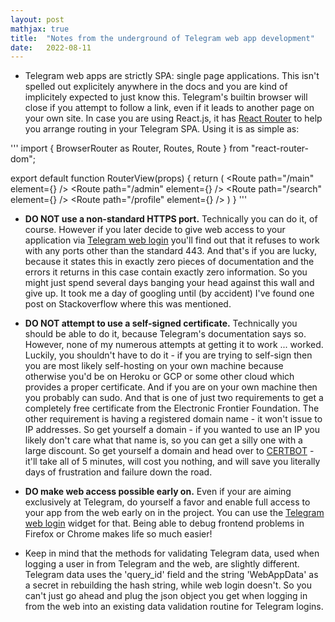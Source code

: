 ```yaml
---
layout: post
mathjax: true
title:  "Notes from the underground of Telegram web app development"
date:   2022-08-11
---
```


* Telegram web apps are strictly SPA: single page applications. This isn't spelled out explicitely anywhere in the docs and you are kind of implicitely expected to just know this. Telegram's builtin browser will close if you attempt to follow a link, even if it leads to another page on your own site. In case you are using React.js, it has [React Router](https://reactrouter.com/) to help you arrange routing in your Telegram SPA. Using it is as simple as:

'''
import  { BrowserRouter as Router,
	Routes, Route } from "react-router-dom";

export default function RouterView(props) {
  return (
    <Router>
        <Routes>
          <Route path="/main" element={<MainView />} />
          <Route path="/admin" element={<AdminView />} />
          <Route path="/search" element={<SearchView />} />
          <Route path="/profile" element={<ProfileView />} />
        </Routes>
   </Router>
 )
}
'''

* **DO NOT use a non-standard HTTPS port.** Technically you can do it, of course. However if you later decide to give web access to your application via [Telegram web login](https://core.telegram.org/widgets/login) you'll find out that it refuses to work with any ports other than the standard 443. And that's if you are lucky, because it states this in exactly zero pieces of documentation and the errors it returns in this case contain exactly zero information. So you might just spend several days banging your head against this wall and give up. It took me a day of googling until (by accident) I've found one post on Stackoverflow where this was mentioned.

* **DO NOT attempt to use a self-signed certificate.** Technically you should be able to do it, because Telegram's documentation says so. However, none of my numerous attempts at getting it to work ... worked. Luckily, you shouldn't have to do it - if you are trying to self-sign then you are most likely self-hosting on your own machine because otherwise you'd be on Heroku or GCP or some other cloud which provides a proper certificate. And if you are on your own machine then you probably can sudo. And that is one of just two requirements to get a completely free certificate from the Electronic Frontier Foundation. The other requirement is having a registered domain name - it won't issue to IP addresses. So get yourself a domain - if you wanted to use an IP you likely don't care what that name is, so you can get a silly one with a large discount. So get yourself a domain and head over to [CERTBOT](https://certbot.eff.org/) - it'll take all of 5 minutes, will cost you nothing, and will save you literally days of frustration and failure down the road.

* **DO make web access possible early on.** Even if your are aiming exclusively at Telegram, do yourself a favor and enable full access to your app from the web early on in the project. You can use the [Telegram web login](https://core.telegram.org/widgets/login) widget for that. Being able to debug frontend problems in Firefox or Chrome makes life so much easier!

* Keep in mind that the methods for validating Telegram data, used when logging a user in from Telegram and the web, are slightly different. Telegram data uses the 'query_id' field and the string 'WebAppData' as a secret in rebuilding the hash string, while web login doesn't. So you can't just go ahead and plug the json object you get when logging in from the web into an existing data validation routine for Telegram logins.